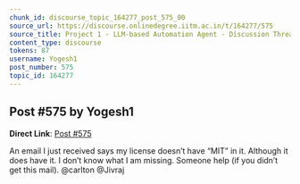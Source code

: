 ```yaml
---
chunk_id: discourse_topic_164277_post_575_00
source_url: https://discourse.onlinedegree.iitm.ac.in/t/164277/575
source_title: Project 1 - LLM-based Automation Agent - Discussion Thread [TDS Jan 2025]
content_type: discourse
tokens: 87
username: Yogesh1
post_number: 575
topic_id: 164277
---
```


## Post #575 by Yogesh1

**Direct Link**: [Post #575](https://discourse.onlinedegree.iitm.ac.in/t/164277/575)

An email I just received says my license doesn’t have “MIT” in it. Although it does have it. I don’t know what I am missing. Someone help (if you didn’t get this mail). @carlton @Jivraj
